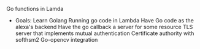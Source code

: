 Go functions in Lamda

* Goals:
  Learn Golang
  Running go code in Lambda
  Have Go code as the alexa's backend
  Have the go callback a server for some resource
  TLS server that implements mutual authentication
  Certificate authority with softhsm2
  Go-opencv integration
